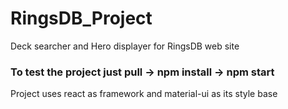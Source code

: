 # RingsDB_Project
Deck searcher and Hero displayer for RingsDB web site

### To test the project just pull -> npm install -> npm start

Project uses react as framework and material-ui as its style base

